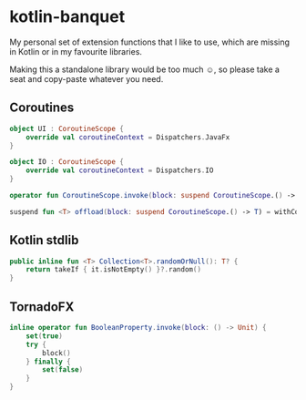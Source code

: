 # kotlin-banquet
My personal set of extension functions that I like to use, which are missing in Kotlin or in my favourite libraries.

Making this a standalone library would be too much :relaxed:, so please take a seat and copy-paste whatever you need.

## Coroutines
```kotlin
object UI : CoroutineScope {
    override val coroutineContext = Dispatchers.JavaFx
}

object IO : CoroutineScope {
    override val coroutineContext = Dispatchers.IO
}

operator fun CoroutineScope.invoke(block: suspend CoroutineScope.() -> Unit) = launch(block = block)

suspend fun <T> offload(block: suspend CoroutineScope.() -> T) = withContext(Dispatchers.IO, block = block)
```

## Kotlin stdlib
```kotlin
public inline fun <T> Collection<T>.randomOrNull(): T? {
    return takeIf { it.isNotEmpty() }?.random()
}
```

## TornadoFX
```kotlin
inline operator fun BooleanProperty.invoke(block: () -> Unit) {
    set(true)
    try {
        block()
    } finally {
        set(false)
    }
}
```
